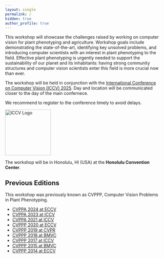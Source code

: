 ```yaml
---
layout: single
permalink: /
hidden: true
author_profile: true
---
```


This workshop will showcase the challenges raised by working on computer vision for plant phenotyping and agriculture. Workshop goals include demonstrating the state-of-the-art, identifying key unsolved problems, and introducing computer scientists with an interest in plant phenotyping to the field. Effective plant phenotyping is urgently needed to support the sustainability of our planet and its inhabitants: having strong community structures and computer vision scientists enter this field is more crucial now than ever.

The workshop will be held in conjunction with the [International Conference on Computer Vision (ICCV) 2025](https://iccv.thecvf.com/Conferences/2025). Day and location will be communicated closer to the day of the main confernece.

We recommend to register to the conference timely to avoid delays.

<img src="https://iccv.thecvf.com/static/core/img/iccv-navbar-logo.svg" alt="ICCV Logo" height="150px;">

The workshop will be in Honolulu, HI (USA) at the **Honolulu Convention Center**.

## Previous Editions

This workshop was previously known as CVPPP, Computer Vision Problems in Plant Phenotyping.

- [CVPPA 2024 at ECCV](https://cvppa2024.github.io)
- [CVPPA 2023 at ICCV](https://cvppa2023.github.io)
- [CVPPA 2021 at ICCV](https://cvppa2021.github.io)
- [CVPPP 2020 at ECCV](https://www.plant-phenotyping.org/CVPPP2020)
- [CVPPP 2019 at CVPR](https://www.plant-phenotyping.org/CVPPP2019)
- [CVPPP 2018 at BMVC](https://www.plant-phenotyping.org/CVPPP2018)
- [CVPPP 2017 at ICCV](https://www.plant-phenotyping.org/CVPPP2017)
- [CVPPP 2015 at BMVC](http://www.plant-phenotyping.org/CVPPP2015)
- [CVPPP 2014 at ECCV](http://www.plant-phenotyping.org/CVPPP2014)

